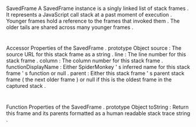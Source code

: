 #
SavedFrame
A
SavedFrame
instance
is
a
singly
linked
list
of
stack
frames
.
It
represents
a
JavaScript
call
stack
at
a
past
moment
of
execution
.
Younger
frames
hold
a
reference
to
the
frames
that
invoked
them
.
The
older
tails
are
shared
across
many
younger
frames
.
#
#
Accessor
Properties
of
the
SavedFrame
.
prototype
Object
source
:
The
source
URL
for
this
stack
frame
as
a
string
.
line
:
The
line
number
for
this
stack
frame
.
column
:
The
column
number
for
this
stack
frame
.
functionDisplayName
:
Either
SpiderMonkey
'
s
inferred
name
for
this
stack
frame
'
s
function
or
null
.
parent
:
Either
this
stack
frame
'
s
parent
stack
frame
(
the
next
older
frame
)
or
null
if
this
is
the
oldest
frame
in
the
captured
stack
.
#
#
Function
Properties
of
the
SavedFrame
.
prototype
Object
toString
:
Return
this
frame
and
its
parents
formatted
as
a
human
readable
stack
trace
string
.
